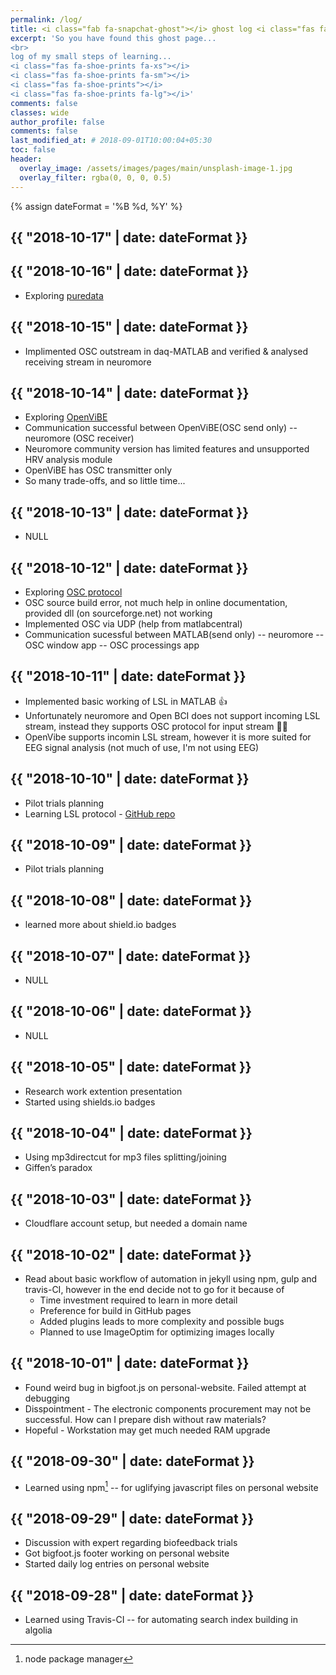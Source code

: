 ```yaml
---
permalink: /log/
title: <i class="fab fa-snapchat-ghost"></i> ghost log <i class="fas fa-book"></i> 
excerpt: 'So you have found this ghost page...
<br>
log of my small steps of learning... 
<i class="fas fa-shoe-prints fa-xs"></i>
<i class="fas fa-shoe-prints fa-sm"></i>
<i class="fas fa-shoe-prints"></i>
<i class="fas fa-shoe-prints fa-lg"></i>'  
comments: false
classes: wide
author_profile: false
comments: false
last_modified_at: # 2018-09-01T10:00:04+05:30
toc: false
header:
  overlay_image: /assets/images/pages/main/unsplash-image-1.jpg
  overlay_filter: rgba(0, 0, 0, 0.5)
---
```


{% assign dateFormat = '%B %d, %Y' %}

## {{ "2018-10-17" | date: dateFormat }}

## {{ "2018-10-16" | date: dateFormat }}
- Exploring [puredata](https://puredata.info/)

## {{ "2018-10-15" | date: dateFormat }}
- Implimented OSC outstream in daq-MATLAB and verified & analysed receiving stream in neuromore

## {{ "2018-10-14" | date: dateFormat }}
- Exploring [OpenViBE](http://openvibe.inria.fr/)
- Communication successful between OpenViBE(OSC send only) -- neuromore (OSC receiver)
- Neuromore community version has limited features and unsupported HRV analysis module 
- OpenViBE has OSC transmitter only
- So many trade-offs, and so little time...

## {{ "2018-10-13" | date: dateFormat }}
- NULL

## {{ "2018-10-12" | date: dateFormat }}
- Exploring [OSC protocol](https://www.aboehler.at/doku/doku.php/blog:2009:0727_install_osc_for_matlab_on_windows)
- OSC source build error, not much help in online documentation, provided dll (on sourceforge.net) not working
- Implemented OSC via UDP (help from matlabcentral)
- Communication sucessful between MATLAB(send only) -- neuromore -- OSC window app -- OSC processings app

## {{ "2018-10-11" | date: dateFormat }}
- Implemented basic working of LSL in MATLAB 👍
- Unfortunately neuromore and Open BCI does not support incoming LSL stream, instead they supports OSC protocol for input stream 🤦‍♂
- OpenVibe supports incomin LSL stream, however it is more suited for EEG signal analysis (not much of use, I'm not using EEG)

## {{ "2018-10-10" | date: dateFormat }}
- Pilot trials planning
- Learning LSL protocol - [GitHub repo](https://github.com/sccn/labstreaminglayer)

## {{ "2018-10-09" | date: dateFormat }}
- Pilot trials planning

## {{ "2018-10-08" | date: dateFormat }}
- learned more about shield.io badges

## {{ "2018-10-07" | date: dateFormat }}
- NULL

## {{ "2018-10-06" | date: dateFormat }}
- NULL

## {{ "2018-10-05" | date: dateFormat }}
- Research work extention presentation
- Started using shields.io badges

## {{ "2018-10-04" | date: dateFormat }}
- Using mp3directcut for mp3 files splitting/joining
- Giffen’s paradox

## {{ "2018-10-03" | date: dateFormat }}
- Cloudflare account setup, but needed a domain name

## {{ "2018-10-02" | date: dateFormat }}
- Read about basic workflow of automation in jekyll using npm, gulp and travis-CI, however in the end decide not to go for it because of 
  - Time investment required to learn in more detail
  - Preference for build in GitHub pages
  - Added plugins leads to more complexity and possible bugs
  - Planned to use ImageOptim for optimizing images locally

## {{ "2018-10-01" | date: dateFormat }}
- Found weird bug in bigfoot.js on personal-website. Failed attempt at debugging
- Disspointment - The electronic components procurement may not be successful. How can I prepare dish without raw materials?
- Hopeful - Workstation may get much needed RAM upgrade

## {{ "2018-09-30" | date: dateFormat }}
- Learned using npm[^n1] -- for uglifying javascript files on personal website

[^n1]: node package manager

## {{ "2018-09-29" | date: dateFormat }}
- Discussion with expert regarding biofeedback trials
- Got bigfoot.js footer working on personal website
- Started daily log entries on personal website

## {{ "2018-09-28" | date: dateFormat }}
- Learned using Travis-CI -- for automating search index building in algolia

